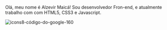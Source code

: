 Olá, meu nome é Alzevir Maicá!
Sou desenvolvedor Fron-end, e atualmente trabalho com com HTML5, CSS3 e Javascript.                                           


![icons8-código-do-google-160](https://user-images.githubusercontent.com/109627751/202608720-086bed77-7d7a-4d0e-92a4-248ccd0bdd2f.png)

